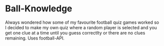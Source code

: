 # Ball-Knowledge
Always wondered how some of my favourite football quiz games worked so I decided to make my own quiz where a random player is selected and you get one clue at a time until you guess correctlty or there are no clues remaining. Uses football-API. 
